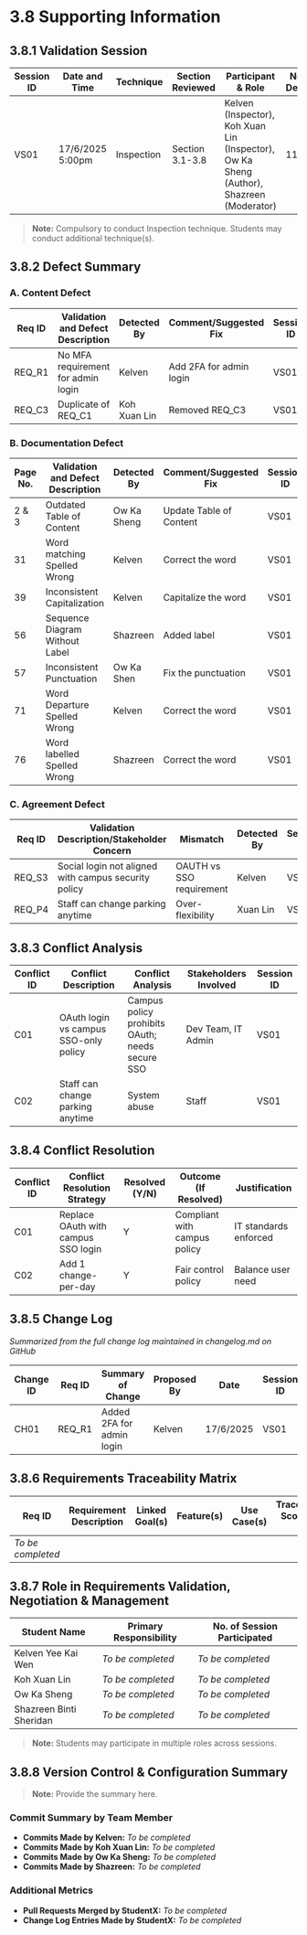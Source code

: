 # 3.8 Supporting Information

## 3.8.1 Validation Session

| Session ID | Date and Time | Technique | Section Reviewed | Participant & Role | No. of Defects |
|------------|---------------|-----------|------------------|-------------------|----------------|
| VS01 | 17/6/2025 5:00pm | Inspection | Section 3.1-3.8 | Kelven (Inspector), Koh Xuan Lin (Inspector), Ow Ka Sheng (Author), Shazreen (Moderator) | 11 |

> **Note:** Compulsory to conduct Inspection technique. Students may conduct additional technique(s).

## 3.8.2 Defect Summary

### A. Content Defect

| Req ID | Validation and Defect Description | Detected By | Comment/Suggested Fix | Session ID | Severity (1–5) |
|--------|-----------------------------------|-------------|----------------------|------------|----------------|
| REQ_R1 | No MFA requirement for admin login | Kelven | Add 2FA for admin login | VS01 | 5 |
| REQ_C3 | Duplicate of REQ_C1 | Koh Xuan Lin | Removed REQ_C3 | VS01 | 3 |

### B. Documentation Defect

| Page No. | Validation and Defect Description | Detected By | Comment/Suggested Fix | Session ID | Severity (1–5) |
|----------|-----------------------------------|-------------|----------------------|------------|----------------|
| 2 & 3 | Outdated Table of Content | Ow Ka Sheng | Update Table of Content | VS01 | 5 |
| 31 | Word matching Spelled Wrong | Kelven | Correct the word | VS01 | 1 |
| 39 | Inconsistent Capitalization | Kelven | Capitalize the word | VS01 | 1 |
| 56 | Sequence Diagram Without Label | Shazreen | Added label | VS01 | 2 |
| 57 | Inconsistent Punctuation | Ow Ka Shen | Fix the punctuation | VS01 | 1 |
| 71 | Word Departure Spelled Wrong | Kelven | Correct the word | VS01 | 1 |
| 76 | Word labelled Spelled Wrong | Shazreen | Correct the word | VS01 | 1 |

### C. Agreement Defect

| Req ID | Validation Description/Stakeholder Concern | Mismatch | Detected By | Session ID | Severity (1–5) |
|--------|---------------------------------------------|----------|-------------|------------|----------------|
| REQ_S3 | Social login not aligned with campus security policy | OAUTH vs SSO requirement | Kelven | VS01 | 5 |
| REQ_P4 | Staff can change parking anytime | Over-flexibility | Xuan Lin | VS01 | 4 |

## 3.8.3 Conflict Analysis

| Conflict ID | Conflict Description | Conflict Analysis | Stakeholders Involved | Session ID |
|-------------|---------------------|-------------------|----------------------|------------|
| C01 | OAuth login vs campus SSO-only policy | Campus policy prohibits OAuth; needs secure SSO | Dev Team, IT Admin | VS01 |
| C02 | Staff can change parking anytime | System abuse | Staff | VS01 |

## 3.8.4 Conflict Resolution

| Conflict ID | Conflict Resolution Strategy | Resolved (Y/N) | Outcome (If Resolved) | Justification |
|-------------|------------------------------|----------------|----------------------|---------------|
| C01 | Replace OAuth with campus SSO login | Y | Compliant with campus policy | IT standards enforced |
| C02 | Add 1 change-per-day | Y | Fair control policy | Balance user need |

## 3.8.5 Change Log

*Summarized from the full change log maintained in changelog.md on GitHub*

| Change ID | Req ID | Summary of Change | Proposed By | Date | Session ID |
|-----------|--------|-------------------|-------------|------|------------|
| CH01 | REQ_R1 | Added 2FA for admin login | Kelven | 17/6/2025 | VS01 |

## 3.8.6 Requirements Traceability Matrix

| Req ID | Requirement Description | Linked Goal(s) | Feature(s) | Use Case(s) | Traceability Score (1-4) |
|--------|------------------------|----------------|------------|-------------|-------------------------|
| *To be completed* | | | | | |

## 3.8.7 Role in Requirements Validation, Negotiation & Management

| Student Name | Primary Responsibility | No. of Session Participated |
|--------------|------------------------|----------------------------|
| Kelven Yee Kai Wen | *To be completed* | *To be completed* |
| Koh Xuan Lin | *To be completed* | *To be completed* |
| Ow Ka Sheng | *To be completed* | *To be completed* |
| Shazreen Binti Sheridan | *To be completed* | *To be completed* |

> **Note:** Students may participate in multiple roles across sessions.

## 3.8.8 Version Control & Configuration Summary

> **Note:** Provide the summary here.

### Commit Summary by Team Member

- **Commits Made by Kelven:** *To be completed*
- **Commits Made by Koh Xuan Lin:** *To be completed*
- **Commits Made by Ow Ka Sheng:** *To be completed*
- **Commits Made by Shazreen:** *To be completed*

### Additional Metrics

- **Pull Requests Merged by StudentX:** *To be completed*
- **Change Log Entries Made by StudentX:** *To be completed*
